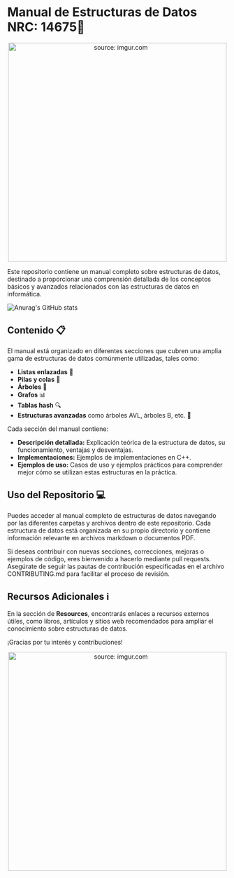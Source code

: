 # Manual de Estructuras de Datos NRC: 14675📘

<div style="text-align:center;">
  <a href="https://imgur.com/KEb5MMK">
    <img src="https://i.imgur.com/KEb5MMK.jpg" title="source: imgur.com" width="500" height="500" style="margin: auto;"/>
  </a>
</div>

Este repositorio contiene un manual completo sobre estructuras de datos, destinado a proporcionar una comprensión detallada de los conceptos básicos y avanzados relacionados con las estructuras de datos en informática.

![Anurag's GitHub stats](https://github-readme-stats.vercel.app/api?username=EspinAndres01&theme=dark&show_icons=true)

## Contenido 📋

El manual está organizado en diferentes secciones que cubren una amplia gama de estructuras de datos comúnmente utilizadas, tales como:

- **Listas enlazadas** 📝
- **Pilas y colas** 🔄
- **Árboles** 🌳
- **Grafos** 📊
- **Tablas hash** 🔍    
- **Estructuras avanzadas** como árboles AVL, árboles B, etc. 🚀

Cada sección del manual contiene:

- **Descripción detallada:** Explicación teórica de la estructura de datos, su funcionamiento, ventajas y desventajas.
- **Implementaciones:** Ejemplos de implementaciones en C++.
- **Ejemplos de uso:** Casos de uso y ejemplos prácticos para comprender mejor cómo se utilizan estas estructuras en la práctica.

## Uso del Repositorio 💻

Puedes acceder al manual completo de estructuras de datos navegando por las diferentes carpetas y archivos dentro de este repositorio. Cada estructura de datos está organizada en su propio directorio y contiene información relevante en archivos markdown o documentos PDF.

Si deseas contribuir con nuevas secciones, correcciones, mejoras o ejemplos de código, eres bienvenido a hacerlo mediante pull requests. Asegúrate de seguir las pautas de contribución especificadas en el archivo CONTRIBUTING.md para facilitar el proceso de revisión.

## Recursos Adicionales ℹ️

En la sección de **Resources**, encontrarás enlaces a recursos externos útiles, como libros, artículos y sitios web recomendados para ampliar el conocimiento sobre estructuras de datos.


¡Gracias por tu interés y contribuciones!
<div style="text-align:center;">
  <a href="https://imgur.com/ffCOBx0">
    <img src="https://i.imgur.com/ffCOBx0.jpg" title="source: imgur.com" width="500" height="500" style="margin: auto;"/>
  </a>
</div>

